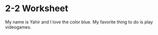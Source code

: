 # 2-2 Worksheet
My name is Yahir and I love the color blue. My favorite thing to do is play videogames.
